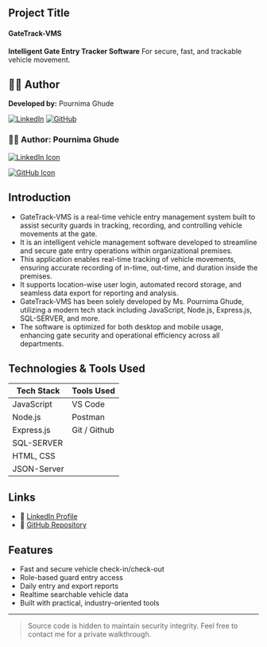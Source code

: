 ## Project Title

#### GateTrack-VMS
**Intelligent Gate Entry Tracker Software** For secure, fast, and trackable vehicle movement.

## 👩‍💻 Author  
**Developed by:** Pournima Ghude

[![LinkedIn](https://img.shields.io/badge/LinkedIn-blue?logo=linkedin&logoColor=white&style=for-the-badge)](https://www.linkedin.com/in/pournima-ghude) [![GitHub](https://img.shields.io/badge/GitHub-black?logo=github&logoColor=white&style=for-the-badge)](https://github.com/pournimaghude/GateTrack-VMS)

<h3>👩‍💻 Author: Pournima Ghude</h3>
<p>
  <a href="https://www.linkedin.com/in/pournima-ghude" target="_blank">
    <img src="https://www.linkedin.com/in/pournima-ghude-822546202/" alt="LinkedIn Icon" />
   
  </a>
</p>
<p>
  <a href="https://github.com/pournimaghude/GateTrack-VMS" target="_blank">
    <img src="https://img.icons8.com/ios-filled/30/000000/github.png" alt="GitHub Icon" />
  
  </a>
</p>


## Introduction
- GateTrack-VMS is a real-time vehicle entry management system built to assist security guards in tracking, recording, and controlling vehicle movements at the gate.
- It is an intelligent vehicle management software developed to streamline and secure gate entry operations within organizational premises.
- This application enables real-time tracking of vehicle movements, ensuring accurate recording of in-time, out-time, and duration inside the premises.
- It supports location-wise user login, automated record storage, and seamless data export for reporting and analysis.
- GateTrack-VMS has been solely developed by Ms. Pournima Ghude, utilizing a modern tech stack including JavaScript, Node.js, Express.js, SQL-SERVER, and more.
- The software is optimized for both desktop and mobile usage, enhancing gate security and operational efficiency across all departments.

## Technologies & Tools Used

| Tech Stack     | Tools Used        |
|----------------|-------------------|
| JavaScript     | VS Code           |
| Node.js        | Postman           |
| Express.js     | Git / Github      |
| SQL-SERVER     |                   |
| HTML, CSS      |                   |
| JSON-Server    |                   |

## Links

- 🔹 [LinkedIn Profile](https://www.linkedin.com/in/pournima-ghude-822546202/)
- 🔹 [GitHub Repository](https://github.com/pournimaghude/GateTrack-VMS)

##  Features

-  Fast and secure vehicle check-in/check-out
-  Role-based guard entry access
-  Daily entry and export reports
-  Realtime searchable vehicle data
-  Built with practical, industry-oriented tools

---

>  Source code is hidden to maintain security integrity. Feel free to contact me for a private walkthrough.
